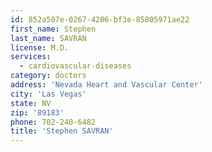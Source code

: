 ```yaml
---
id: 852a507e-0267-4206-bf3e-85805971ae22
first_name: Stephen
last_name: SAVRAN
license: M.D.
services:
  - cardiovascular-diseases
category: doctors
address: 'Nevada Heart and Vascular Center'
city: 'Las Vegas'
state: NV
zip: '89183'
phone: 702-240-6482
title: 'Stephen SAVRAN'
---
```

